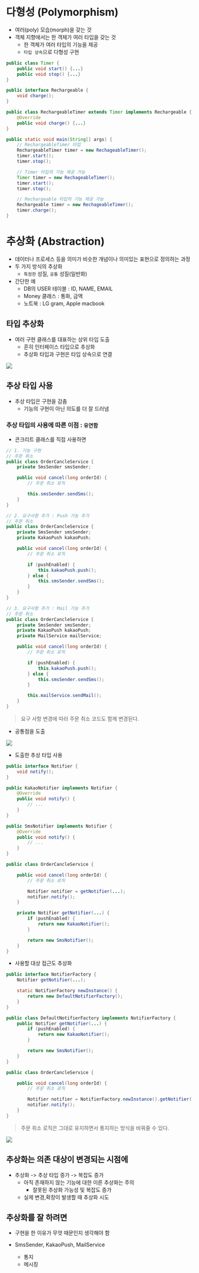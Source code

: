 # 다형성 (Polymorphism)

- 여러(poly) 모습(morph)을 갖는 것
- 객체 지향에서는 한 객체가 여러 타입을 갖는 것
    - 한 객체가 여러 타입의 기능을 제공
    - `타입 상속`으로 다형성 구현

```java
public class Timer {
    public void start() {...}
    public void stop() {...}
}

public interface Rechargeable {
    void charge();
}
```

```java
public class RechargeableTimer extends Timer implements Rechargeable {
    @Override
    public void charge() {...}
}

public static void main(String[] args) {
    // RechargeableTimer 타입
    RechargeableTimer timer = new RechageableTimer();
    timer.start();    
    timer.stop();  

    // Timer 타입의 기능 제공 가능
    Timer timer = new RechageableTimer();
    timer.start();    
    timer.stop();  

    // Rechargeable 타입의 기능 제공 가능
    Rechargeable timer = new RechageableTimer();
    timer.charge();
}
```

# 추상화 (Abstraction)

- 데이터나 프로세스 등을 의미가 비슷한 개념이나 의미있는 표현으로 정의하는 과정
- 두 가지 방식의 추상화
    - `특정한` 성질, `공통` 성질(일반화)
- 간단한 예
    - DB의 USER 테이블 : ID, NAME, EMAIL
    - Money 클래스 : 통화, 금액
    - 노트북 : LG gram, Apple macbook

## 타입 추상화

- 여러 구현 클래스를 대표하는 상위 타입 도출
    - 흔히 인터페이스 타입으로 추상화
    - 추상화 타입과 구현은 타입 상속으로 연결

![](3-001.png)

## 추상 타입 사용

- 추상 타입은 구현을 감춤
    - 기능의 구현이 아닌 의도를 더 잘 드러냄

### 추상 타입의 사용에 따른 이점 : `유연함`

- 콘크리트 클래스를 직접 사용하면

```java
// 1. 기능 구현
// 주문 취소
public class OrderCancleService {
    private SmsSender smsSender;

    public void cancel(long orderId) {
        // 주문 취소 로직

        this.smsSender.sendSms();
    }
}

// 2. 요구사항 추가 : Push 기능 추가
// 주문 취소
public class OrderCancleService {
    private SmsSender smsSender;
    private KakaoPush kakaoPush;

    public void cancel(long orderId) {
        // 주문 취소 로직

        if (pushEnabled) {
            this.kakaoPush.push();
        } else {
            this.smsSender.sendSms();
        }     
    }
}

// 3. 요구사항 추가 : Mail 기능 추가
// 주문 취소
public class OrderCancleService {
    private SmsSender smsSender;
    private KakaoPush kakaoPush;
    private MailService mailService;

    public void cancel(long orderId) {
        // 주문 취소 로직

        if (pushEnabled) {
            this.kakaoPush.push();
        } else {
            this.smsSender.sendSms();
        }     

        this.mailService.sendMail();
    }
}
```

> 요구 사항 변경에 따라 주문 취소 코드도 함께 변경된다.

- 공통점을 도출

![](3-002.png)

- 도출한 추상 타입 사용

```java
public interface Notifier {
    void notify();
}

public KakaoNotifier implements Notifier {
    @Override
    public void notify() {
        // ...
    }
}

public SmsNotifier implements Notifier {
    @Override
    public void notify() {
        // ...
    }
}

public class OrderCancleService {

    public void cancel(long orderId) {
        // 주문 취소 로직

        Notifier notifier = getNotifier(...);
        notifier.notify();
    }

    private Notifier getNotifier(...) {
        if (pushEnabled) {
            return new KakaoNotifier();
        }

        return new SmsNotifier();
    }
}
```

- 사용할 대상 접근도 추상화

```java
public interface NotifierFactory {
    Notifier getNotifier(...);

    static NotifierFactory newInstance() {
        return new DefaultNotifierFactory();
    }
}

public class DefaultNotifierFactory implements NotifierFactory {
    public Notifier getNotifier(...) {
        if (pushEnabled) {
            return new KakaoNotifier();
        }

        return new SmsNotifier();
    }
}
```

```java
public class OrderCancleService {

    public void cancel(long orderId) {
        // 주문 취소 로직

        Notifier notifier = NotifierFactory.newInstance().getNotifier(...);
        notifier.notify();
    }
}
```

> 주문 취소 로직은 그대로 유지하면서 통지하는 방식을 바꿔줄 수 있다.

![](3-003.png)

## 추상화는 의존 대상이 변경되는 시점에

- 추상화 -> 추상 타입 증가 -> 복잡도 증가
    - 아직 존재하지 않는 기능에 대한 이른 추상화는 주의
        - 잘못된 추상화 가능성 및 복잡도 증가
    - 실제 변경,확장이 발생할 때 추상화 시도

## 추상화를 잘 하려면

- 구현을 한 이유가 무엇 때문인지 생각해야 함

- SmsSender, KakaoPush, MailService
    - 통지
    - 메시징